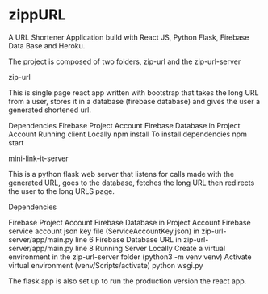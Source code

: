 # zippURL

A URL Shortener Application build with React JS, Python Flask, Firebase Data Base and Heroku.

The project is composed of two folders, zip-url and the zip-url-server

zip-url

This is single page react app written with bootstrap that takes the long URL from a user, stores it in a database (firebase database) and gives the user a generated shortened url.

Dependencies
Firebase Project Account
Firebase Database in Project Account
Running client Locally
npm install To install dependencies
npm start

mini-link-it-server

This is a python flask web server that listens for calls made with the generated URL, goes to the database, fetches the long URL then redirects the user to the long URLS page.

Dependencies

Firebase Project Account
Firebase Database in Project Account
Firebase service account json key file (ServiceAccountKey.json) in zip-url-server/app/main.py line 6
Firebase Database URL in zip-url-server/app/main.py line 8
Running Server Locally
Create a virtual environment in the zip-url-server folder (python3 -m venv venv)
Activate virtual environment (venv/Scripts/activate)
python wsgi.py

The flask app is also set up to run the production version the react app. 
